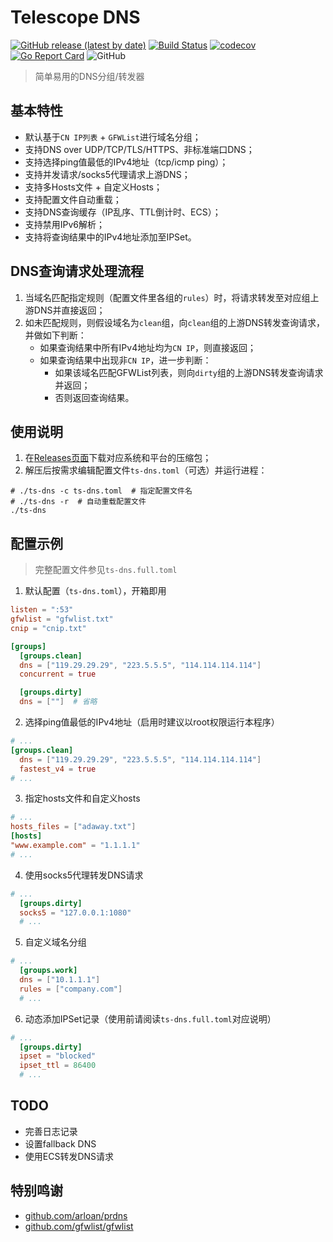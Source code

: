 # Telescope DNS

[![GitHub release (latest by date)](https://img.shields.io/github/v/release/wolf-joe/ts-dns)](https://github.com/wolf-joe/ts-dns/releases)
[![Build Status](https://travis-ci.org/wolf-joe/ts-dns.svg?branch=master)](https://travis-ci.org/wolf-joe/ts-dns)
[![codecov](https://codecov.io/gh/wolf-joe/ts-dns/branch/master/graph/badge.svg)](https://codecov.io/gh/wolf-joe/ts-dns)
[![Go Report Card](https://goreportcard.com/badge/github.com/wolf-joe/ts-dns)](https://goreportcard.com/report/github.com/wolf-joe/ts-dns)
![GitHub](https://img.shields.io/github/license/wolf-joe/ts-dns)

> 简单易用的DNS分组/转发器

## 基本特性

* 默认基于`CN IP列表` + `GFWList`进行域名分组；
* 支持DNS over UDP/TCP/TLS/HTTPS、非标准端口DNS；
* 支持选择ping值最低的IPv4地址（tcp/icmp ping）；
* 支持并发请求/socks5代理请求上游DNS；
* 支持多Hosts文件 + 自定义Hosts；
* 支持配置文件自动重载；
* 支持DNS查询缓存（IP乱序、TTL倒计时、ECS）；
* 支持禁用IPv6解析；
* 支持将查询结果中的IPv4地址添加至IPSet。

## DNS查询请求处理流程

1. 当域名匹配指定规则（配置文件里各组的`rules`）时，将请求转发至对应组上游DNS并直接返回；
2. 如未匹配规则，则假设域名为`clean`组，向`clean`组的上游DNS转发查询请求，并做如下判断：
   * 如果查询结果中所有IPv4地址均为`CN IP`，则直接返回；
   * 如果查询结果中出现非`CN IP`，进一步判断：
      * 如果该域名匹配GFWList列表，则向`dirty`组的上游DNS转发查询请求并返回；
      * 否则返回查询结果。

## 使用说明

1. 在[Releases页面](https://github.com/wolf-joe/ts-dns/releases)下载对应系统和平台的压缩包；
2. 解压后按需求编辑配置文件`ts-dns.toml`（可选）并运行进程：
  ```shell
  # ./ts-dns -c ts-dns.toml  # 指定配置文件名
  # ./ts-dns -r  # 自动重载配置文件
  ./ts-dns
  ```

## 配置示例

> 完整配置文件参见`ts-dns.full.toml`

1. 默认配置（`ts-dns.toml`），开箱即用
  ```toml
  listen = ":53"
  gfwlist = "gfwlist.txt"
  cnip = "cnip.txt"

  [groups]
    [groups.clean]
    dns = ["119.29.29.29", "223.5.5.5", "114.114.114.114"]
    concurrent = true

    [groups.dirty]
    dns = [""]  # 省略
  ```

2. 选择ping值最低的IPv4地址（启用时建议以root权限运行本程序）
  ```toml
  # ...
  [groups.clean]
    dns = ["119.29.29.29", "223.5.5.5", "114.114.114.114"]
    fastest_v4 = true
  # ...
  ```

3. 指定hosts文件和自定义hosts
  ```toml
  # ...
  hosts_files = ["adaway.txt"]
  [hosts]
  "www.example.com" = "1.1.1.1"
  # ...
  ```

4. 使用socks5代理转发DNS请求
  ```toml
  # ...
    [groups.dirty]
    socks5 = "127.0.0.1:1080"
    # ...
  ```

5. 自定义域名分组
  ```toml
  # ...
    [groups.work]
    dns = ["10.1.1.1"]
    rules = ["company.com"]
    # ...
  ```

6. 动态添加IPSet记录（使用前请阅读`ts-dns.full.toml`对应说明）
  ```toml
  # ...
    [groups.dirty]
    ipset = "blocked"
    ipset_ttl = 86400
    # ...
  ```


## TODO

* 完善日志记录
* 设置fallback DNS
* 使用ECS转发DNS请求

## 特别鸣谢
* [github.com/arloan/prdns](https://github.com/arloan/prdns)
* [github.com/gfwlist/gfwlist](https://github.com/gfwlist/gfwlist)
